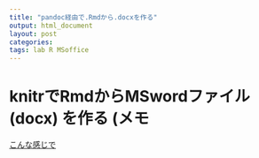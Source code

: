 ```yaml
---
title: "pandoc経由で.Rmdから.docxを作る"
output: html_document
layout: post
categories: 
tags: lab R MSoffice
---
```


# knitrでRmdからMSwordファイル (docx) を作る (メモ  
[こんな感じで](https://github.com/KeachMurakami/KeachMurakami.github.io/tree/master/_supplemental/rmd2docx)

